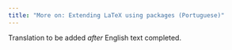 ```yaml
---
title: "More on: Extending LaTeX using packages (Portuguese)"
---
```

Translation to be added _after_ English text completed.
